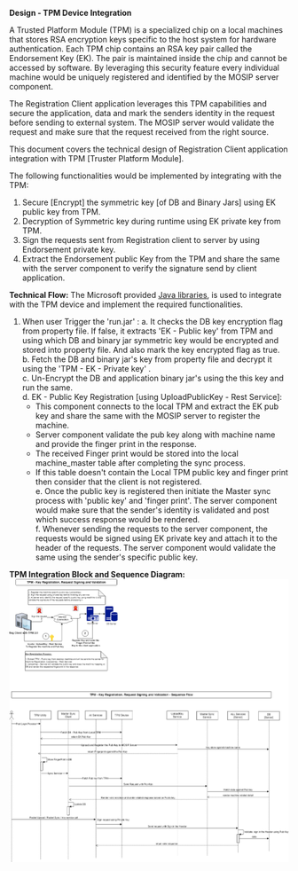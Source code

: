 **Design - TPM Device Integration**   

A Trusted Platform Module (TPM) is a specialized chip on a local machines that stores RSA encryption keys specific to the host system for hardware authentication. Each TPM chip contains an RSA key pair called the Endorsement Key (EK). The pair is maintained inside the chip and cannot be accessed by software. By leveraging this security feature every individual machine would be uniquely registered and identified by the MOSIP server component.   

The Registration Client application leverages this TPM capabilities and secure the application, data and mark the senders identity in the request before sending to external system. The MOSIP server would validate the request and make sure that the request received from the right source.   

This document covers the technical design of Registration Client application integration with TPM [Truster Platform Module]. 

The following functionalities would be implemented by integrating with the TPM:   
1. Secure [Encrypt] the symmetric key [of DB and Binary Jars] using EK public key from TPM.  
2. Decryption of Symmetric key during runtime using EK private key from TPM.  
3. Sign the requests sent from Registration client to server by using Endorsement private key.    
4. Extract the Endorsement public Key from the TPM and share the same with the server component to verify the signature send by client application.  

**Technical Flow:**
The Microsoft provided [Java libraries](https://github.com/Microsoft/TSS.MSR/tree/master/TSS.Java), is used to integrate with the TPM device and implement the required functionalities. 

1. When user Trigger the 'run.jar' :
   a. It checks the DB key encryption flag from property file. If false, it extracts 'EK - Public key' from TPM and using which DB and binary jar symmetric key would be encrypted and stored into property file. And also mark the key encrypted flag as true.  
   b. Fetch the DB and binary jar's key from property file and decrypt it using the 'TPM - EK - Private key' .  
   c. Un-Encrypt the DB and application binary jar's using the this key and run the same.   
   d. EK - Public Key Registration [using UploadPublicKey - Rest Service]:   
      - This component connects to the local TPM and extract the EK pub key and share the same with the MOSIP server to register the machine.     
      - Server component validate the pub key along with machine name and provide the finger print in the response.  
      - The received Finger print would be stored into the local machine_master table after completing the sync process.  
      - If this table doesn't contain the Local TPM public key and finger print then consider that the client is not registered.    
   e. Once the public key is registered then initiate the Master sync process with 'public key' and 'finger print'. The server component would make sure that the sender's identity is validated and post which success response would be rendered.    
   f. Whenever sending the requests to the server component, the requests would be signed using EK private key and attach it to the header of the requests. The server component would validate the same using the sender's specific public key.  
    
**TPM Integration Block and Sequence Diagram:**  
![TPM Integration Block and Sequence Diagram:](_images/TPM_Integration_design.png)  
